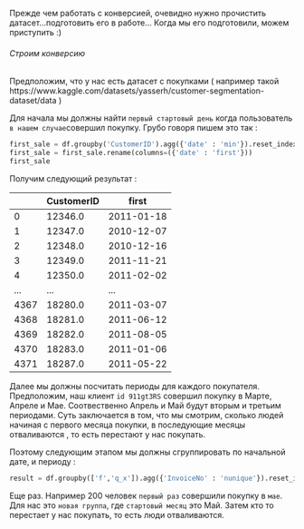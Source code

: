 Прежде чем работать с конверсией, очевидно нужно прочистить датасет...подготовить его в работе...
Когда мы его подготовили, можем приступить :)

<h6>Строим конверсию</h6>
Предположим, что у нас есть датасет с покупками ( например такой https://www.kaggle.com/datasets/yasserh/customer-segmentation-dataset/data )

Для начала мы должны найти `первый стартовый день` когда пользователь `в нашем случае`совершил покупку. Грубо говоря пишем это так : 

```python
first_sale = df.groupby('CustomerID').agg({'date' : 'min'}).reset_index()
first_sale = first_sale.rename(columns=({'date' : 'first'}))
first_sale
```

Получим следующий результат :

|      | CustomerID | first      |
| ---- | ---------- | ---------- |
| 0    | 12346.0    | 2011-01-18 |
| 1    | 12347.0    | 2010-12-07 |
| 2    | 12348.0    | 2010-12-16 |
| 3    | 12349.0    | 2011-11-21 |
| 4    | 12350.0    | 2011-02-02 |
| ...  | ...        | ...        |
| 4367 | 18280.0    | 2011-03-07 |
| 4368 | 18281.0    | 2011-06-12 |
| 4369 | 18282.0    | 2011-08-05 |
| 4370 | 18283.0    | 2011-01-06 |
| 4371 | 18287.0    | 2011-05-22 |
Далее мы должны посчитать периоды для каждого покупателя. Предположим, наш клиент `id 911gt3RS` совершил покупку в Марте, Апреле и Мае. Соотвественно Апрель и Май будут вторым и третьим периодами. Суть заключается в том, что мы смотрим, сколько людей начиная с первого месяца покупки, в последующие месяцы отваливаются , то есть перестают у нас покупать. 

Поэтому следующим этапом мы должны сгруппировать по начальной дате, и периоду : 

```python 
result = df.groupby(['f','q_x']).agg({'InvoiceNo' : 'nunique'}).reset_index()
```

Еще раз. Например 200 человек `первый раз` совершили покупку в `мае`. Для нас это `новая группа`, где `стартовый месяц` это Май. Затем кто то перестает у нас покупать, то есть люди отваливаются.  